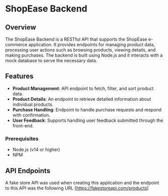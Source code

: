 # ShopEase Backend

## Overview
The ShopEase Backend is a RESTful API that supports the ShopEase e-commerce application. It provides endpoints for managing product data, processing user actions such as browsing products, viewing details, and making purchases. The backend is built using Node.js and it interacts with a mock database to serve the necessary data.

## Features
- **Product Management**: API endpoint to fetch, filter, and sort product data.
- **Product Details**: An endpoint to retrieve detailed information about individual products.
- **Purchase Handling**: Endpoint to handle purchase requests and respond with confirmation.
- **User Feedback**: Supports handling user feedback submitted through the front-end.


### Prerequisites
- Node.js (v14 or higher)
- NPM 

## API Endpoints

A fake store API was used when creating this application and the endpoint to this API was the following URL
[https://fakestoreapi.com/products]